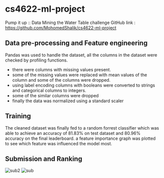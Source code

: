 # cs4622-ml-project
Pump it up :: Data Mining the Water Table challenge
GitHub link : https://github.com/MohomedShalik/cs4622-ml-project

## Data pre-processing and Feature engineering

Pandas was used to handle the dataset, all the columns in the dataset were checked by profiling functions. 
- there were columns with missing values present. 
- some of the missing values were replaced with mean values of the column and some of the columns were dropped. 
- using label encoding columns with booleans were converted to strings and categorical columns to integers.
- some of the similar columns were dropped 
- finally the data was normalized using a standard scaler

## Training 

The cleaned dataset was finally fed to a random forrest classifier which was able to achieve an accuracy of 81.83% on test dataset and 80.96% accuracy on the final leaderboard. a feature importance graph was plotted to see which feature was influenced the model most.

## Submission and Ranking



![sub2](https://user-images.githubusercontent.com/52554022/134735155-55a5003c-d164-45a1-9add-2ed22ffe222f.png)
![sub](https://user-images.githubusercontent.com/52554022/134735183-a469f457-55f4-4545-b4a0-1b4685972a1d.png)





